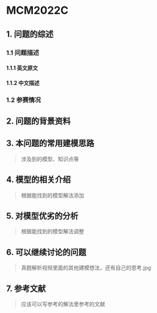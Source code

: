 # MCM2022C              

## 1. 问题的综述
### 1.1 问题描述 
#### 1.1.1 英文原文
#### 1.1.2 中文描述
### 1.2 参赛情况
## 2. 问题的背景资料
## 3. 本问题的常用建模思路
> 涉及到的模型、知识点等
## 4. 模型的相关介绍
> 根据能找到的模型解法添加
## 5. 对模型优劣的分析
> 根据能找到的模型解法调整
## 6. 可以继续讨论的问题
> 真题解析视频里面的其他建模想法，还有自己的思考.jpg
## 7. 参考文献
> 应该可以写参考的解法里参考的文献
<!--stackedit_data:
eyJoaXN0b3J5IjpbMjAzNTU1MjkyMywyMDk5MTEzMDM3LDYzMT
Y1NDA1NywyMDk5MTEzMDM3LC0xNTUxNzY1MTE1LC0xMTM0Nzk1
OTI3XX0=
-->